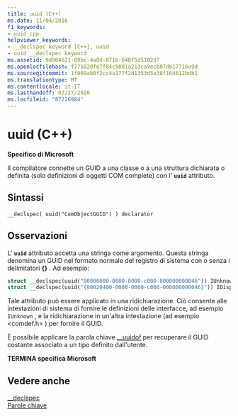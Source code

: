 ```yaml
---
title: uuid (C++)
ms.date: 11/04/2016
f1_keywords:
- uuid_cpp
helpviewer_keywords:
- __declspec keyword [C++], uuid
- uuid __declspec keyword
ms.assetid: 9d004621-09bc-4a8d-871b-648f5d5102d7
ms.openlocfilehash: f775820fe7f84c5081a213ca9ecb07d617716a9d
ms.sourcegitcommit: 1f009ab0f2cc4a177f2d1353d5a38f164612bdb1
ms.translationtype: MT
ms.contentlocale: it-IT
ms.lasthandoff: 07/27/2020
ms.locfileid: "87226984"
---
```

# <a name="uuid-c"></a>uuid (C++)

**Specifico di Microsoft**

Il compilatore connette un GUID a una classe o a una struttura dichiarata o definita (solo definizioni di oggetti COM complete) con l' **`uuid`** attributo.

## <a name="syntax"></a>Sintassi

```
__declspec( uuid("ComObjectGUID") ) declarator
```

## <a name="remarks"></a>Osservazioni

L' **`uuid`** attributo accetta una stringa come argomento. Questa stringa denomina un GUID nel formato normale del registro di sistema con o senza i delimitatori **{}** . Ad esempio:

```cpp
struct __declspec(uuid("00000000-0000-0000-c000-000000000046")) IUnknown;
struct __declspec(uuid("{00020400-0000-0000-c000-000000000046}")) IDispatch;
```

Tale attributo può essere applicato in una ridichiarazione. Ciò consente alle intestazioni di sistema di fornire le definizioni delle interfacce, ad esempio `IUnknown` , e la ridichiarazione in un'altra intestazione (ad esempio \<comdef.h> ) per fornire il GUID.

È possibile applicare la parola chiave [__uuidof](../cpp/uuidof-operator.md) per recuperare il GUID costante associato a un tipo definito dall'utente.

**TERMINA specifica Microsoft**

## <a name="see-also"></a>Vedere anche

[__declspec](../cpp/declspec.md)<br/>
[Parole chiave](../cpp/keywords-cpp.md)
